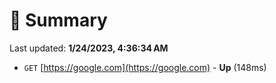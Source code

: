 # 📖 Summary
Last updated: **1/24/2023, 4:36:34 AM**

- `GET` [https://google.com](https://google.com) - **Up** (148ms)
